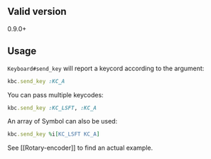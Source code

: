 ## Valid version

0.9.0+

## Usage

`Keyboard#send_key` will report a keycord according to the argument:

```ruby
kbc.send_key :KC_A
```

You can pass multiple keycodes:

```ruby
kbc.send_key :KC_LSFT, :KC_A
```

An array of Symbol can also be used:

```ruby
kbc.send_key %i[KC_LSFT KC_A]
```

See [[Rotary-encoder]] to find an actual example.
